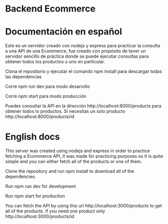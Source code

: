 # Backend Ecommerce

# Documentación en español

Este es un servidor creado con nodejs y express para practicar la consulta a una API de una
Ecommerce, fue creado con propósito de tener un servidor sencillo de práctica donde se puede
ejecutar consultas para obtener todos los productos o uno en partícular.

Clona el repositorio y ejecutar el comando npm install para descargar todas las dependencias

Corre npm run dev para modo desarrollo

Corre npm start para modo producción

Puedes consultar la API en la dirección http://localhost:8000/products para obtener todos lo productos.
Si necesitas un solo producto http://localhost:8000/products/id 

# English docs

This server was created using nodejs and express in order to practice fetching a Ecommerce API, it 
was made for practicing purposes so it is quite simple and you can either fetch all of the products or one of them.

Clone the repository and run npm install to download all of the dependencies.

Run npm run dev for development

Run npm start for production

You can fetch the API by using this url http://localhost:3000/products to get all of the products.
If you need one product only http://localhost:3000/products/id

